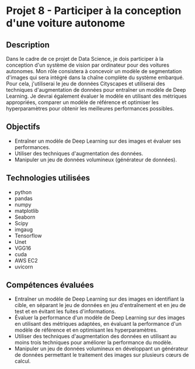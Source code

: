 # Projet 8 - Participer à la conception d'une voiture autonome

## Description
Dans le cadre de ce projet de Data Science, je dois participer à la conception d'un système de vision par ordinateur pour des voitures autonomes. Mon rôle consistera à concevoir un modèle de segmentation d'images qui sera intégré dans la chaîne complète du système embarqué. Pour cela, j'utiliserai le jeu de données Cityscapes et utiliserai des techniques d'augmentation de données pour entraîner un modèle de Deep Learning. Je devrai également évaluer le modèle en utilisant des métriques appropriées, comparer un modèle de référence et optimiser les hyperparamètres pour obtenir les meilleures performances possibles.

## Objectifs
- Entraîner un modèle de Deep Learning sur des images et évaluer ses performances.
- Utiliser des techniques d'augmentation des données.
- Manipuler un jeu de données volumineux (générateur de données).

## Technologies utilisées
- python
- pandas
- numpy
- matplotlib
- Seaborn
- Scipy
- imgaug
- Tensorflow
- Unet
- VGG16
- cuda
- AWS EC2
- uvicorn


## Compétences évaluées
- Entraîner un modèle de Deep Learning sur des images en identifiant la cible, en séparant le jeu de données en jeu d'entraînement et en jeu de test et en évitant les fuites d'informations.
- Évaluer la performance d'un modèle de Deep Learning sur des images en utilisant des métriques adaptées, en évaluant la performance d'un modèle de référence et en optimisant les hyperparamètres.
- Utiliser des techniques d'augmentation des données en utilisant au moins trois techniques pour améliorer la performance du modèle.
- Manipuler un jeu de données volumineux en développant un générateur de données permettant le traitement des images sur plusieurs cœurs de calcul.
